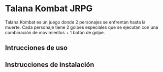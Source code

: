 # Talana Kombat JRPG

Talana Kombat es un juego donde 2 personajes se enfrentan hasta la muerte. Cada personaje tiene 2
golpes especiales que se ejecutan con una combinación de movimientos + 1 botón de golpe.

## Intrucciones de uso


## Instrucciones de instalación
